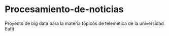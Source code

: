 # Procesamiento-de-noticias
Proyecto de big data para la materia tópicos de telemetica de la universidad Eafit 
